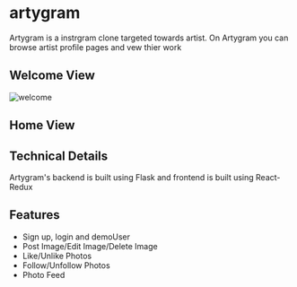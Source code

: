 # artygram

Artygram is a instrgram clone targeted towards artist. On Artygram you can browse artist profile pages and vew thier work 

## Welcome View 

![welcome]() 

## Home View

## Technical Details

Artygram's backend is built using Flask and frontend is built using React-Redux 

## Features 

- Sign up, login and demoUser 
- Post Image/Edit Image/Delete Image 
- Like/Unlike Photos
- Follow/Unfollow Photos 
- Photo Feed
